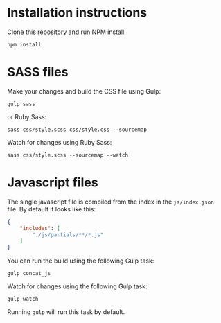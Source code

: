 # Installation instructions

Clone this repository and run NPM install:

```npm install```

# SASS files

Make your changes and build the CSS file using Gulp:

```gulp sass```

or Ruby Sass:

```sass css/style.scss css/style.css --sourcemap```

Watch for changes using Ruby Sass:

```sass css/style.scss --sourcemap --watch```

# Javascript files

The single javascript file is compiled from the index in the ```js/index.json``` file. By default it looks like this:

```json
{
    "includes": [
        "./js/partials/**/*.js"
    ]
}
```

You can run the build using the following Gulp task:

```gulp concat_js```

Watch for changes using the following Gulp task:

```gulp watch```

Running ```gulp``` will run this task by default.